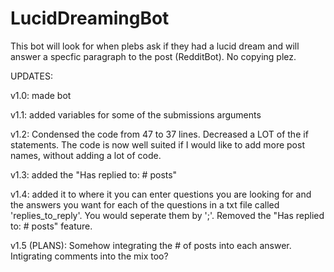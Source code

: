# LucidDreamingBot
This bot will look for when plebs ask if they had a lucid dream and will answer a specfic paragraph to the post (RedditBot).
No copying plez.

UPDATES:

v1.0: made bot

v1.1: added variables for some of the submissions arguments

v1.2: Condensed the code from 47 to 37 lines. Decreased a LOT of the if statements. The code is now well suited if I would like to add more post names, without adding a lot of code.

v1.3: added the "Has replied to: # posts"

v1.4: added it to where it you can enter questions you are looking for and the answers you want for each of the questions in a txt file called 'replies_to_reply'. You would seperate them by ';'. Removed the "Has replied to: # posts" feature.

v1.5 (PLANS): Somehow integrating the # of posts into each answer. Intigrating comments into the mix too?
